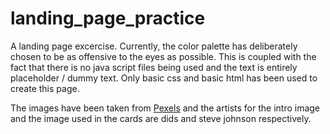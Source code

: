 # landing_page_practice

A landing page excercise. Currently, the color palette has deliberately chosen to be as offensive to the eyes as possible. This is coupled with the fact that there is no java script files being used and the text is entirely placeholder / dummy text. Only basic css and basic html has been used to create this page.

The images have been taken from [Pexels](https://www.pexels.com/) and the artists for the intro image and the image used in the cards are dids and steve johnson respectively.
